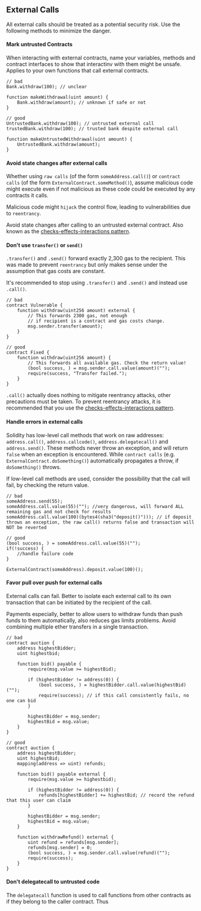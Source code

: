 ## External Calls
All external calls should be treated as a potential security risk. Use the following methods to minimize the danger.

#### Mark untrusted Contracts
When interacting with external contracts, name your variables, methods and contract interfaces to show that interactinv with them might be unsafe. Applies to your own functions that call external contracts.

```sol
// bad
Bank.withdraw(100); // unclear

function makeWithdrawal(uint amount) {
	Bank.withdraw(amount); // unknown if safe or not
}

// good
UntrustedBank.withdraw(100); // untrusted external call
trustedBank.withdraw(100); // trusted bank despite external call

function makeUntrustedWithdrawal(uint amount) {
	UntrustedBank.withdraw(amount);
}
```

#### Avoid state changes after external calls
Whether using `raw calls` (of the form `someAddress.call()`) or `contract calls` (of the form `ExternalContract.someMethod()`), assume malicious code might execute even if not malicious as these code could be executed by any contracts it calls. 

Malicious code might `hijack` the control flow, leading to vulnerabilities due to `reentrancy`.

Avoid state changes after calling to an untrusted external contract. Also known as the [checks-effects-interactions pattern](http://solidity.readthedocs.io/en/develop/security-considerations.html?highlight=check%20effects#use-the-checks-effects-interactions-pattern).

#### Don't use `transfer()` or `send()`
`.transfer()` and `.send()` forward exactly 2,300 gas to the recipient. This was made to prevent `reentrancy` but only makes sense under the assumption that gas costs are constant.

It's recommended to stop using `.transfer()` and `.send()` and instead use `.call()`.

```sol
// bad
contract Vulnerable {
	function withdraw(uint256 amount) external {
		// This forwards 2300 gas, not enough 
		// if recipient is a contract and gas costs change.
		msg.sender.transfer(amount);
	}
}

// good
contract Fixed {
	function withdraw(uint256 amount) {
		// This forwards all available gas. Check the return value!
		(bool success, ) = msg.sender.call.value(amount)("");
		require(success, "Transfer failed.");
	}
}
```
`.call()` actually does nothing to mitigate reentrancy attacks, other precautions must be taken.
To prevent reentrancy attacks, it is recommended that you use the [checks-effects-interactions pattern](https://solidity.readthedocs.io/en/develop/security-considerations.html?highlight=check%20effects#use-the-checks-effects-interactions-pattern).

#### Handle errors in external calls
Solidity has low-level call methods that work on raw addresses: `address.call()`, `address.callcode()`, `address.delegatecall()` and `address.send()`. These methods never throw an exception, and will return `false` when an exception is encountered. While `contract calls` (e.g. `ExternalContract.doSomething()`) automatically propagates a throw, if `doSomething()` throws.

If low-level call methods are used, consider the possibility that the call will fail, by checking the return value.

```sol
// bad
someAddress.send(55);
someAddress.call.value(55)(""); //very dangerous, will forward ALL remaining gas and not check for results
someAddress.call.value(100)(bytes4(sha3("deposit()"))); // if deposit throws an exception, the raw call() returns false and transaction will NOT be reverted

// good
(bool success, ) = someAddress.call.value(55)("");
if(!success) {
	//handle failure code
}

ExternalContract(someAddress).deposit.value(100)();
```

#### Favor pull over push for external calls
External calls can fail. Better to isolate each external call to its own transaction that can be initiated by the recipient of the call.

Payments especially, better to allow users to withdraw funds than push funds to them automatically, also reduces gas limits problems. Avoid combining multiple ether transfers in a single transaction.

```sol
// bad
contract auction {
	address highestBidder;
	uint highestbid;

	function bid() payable {
		require(msg.value >= highestBid);

		if (highestBidder != address(0)) {
			(bool success, ) = highestBidder.call.value(highestBid)("");
			require(success); // if this call consistently fails, no one can bid
		}

		highestBidder = msg.sender;
		highestBid = msg.value;
	}
}

// good
contract auction {
	address highestBidder;
	uint highestBid;
	mapping(address => uint) refunds;

	function bid() payable external {
		require(msg.value >= highestbid);

		if (highestBidder != address(0)) {
			refunds[highestBidder] += highestBid; // record the refund that this user can claim
		}

		highestBidder = msg.sender;
		highestBid = msg.value;
	}

	function withdrawRefund() external {
		uint refund = refunds[msg.sender];
		refunds[msg.sender] = 0;
		(bool success, ) = msg.sender.call.value(refund)("");
		require(success);
	}
}
```

#### Don't delegatecall to untrusted code
The `delegatecall` function is used to call functions from other contracts as if they belong to the caller contract. Thus